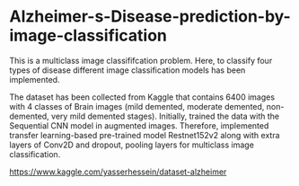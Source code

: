 # Alzheimer-s-Disease-prediction-by-image-classification
This is a multiclass image classififcation problem. Here, to classify four types of disease different image classification models has been implemented.

The dataset has been collected from Kaggle that contains 6400 images with 4 classes of Brain images (mild demented, moderate demented, non-demented, very mild demented stages). Initially, trained the data with the Sequential CNN model in augmented images. Therefore, implemented transfer learning-based pre-trained model Restnet152v2 along with extra layers of Conv2D and dropout, pooling layers for multiclass image classification.

https://www.kaggle.com/yasserhessein/dataset-alzheimer
